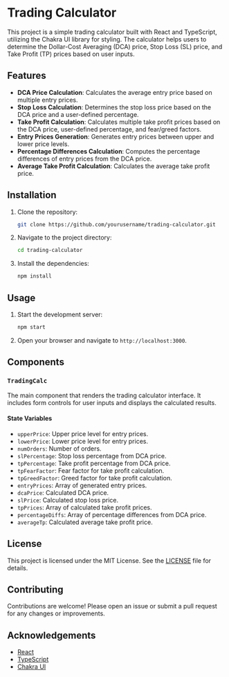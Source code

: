 # Trading Calculator

This project is a simple trading calculator built with React and TypeScript, utilizing the Chakra UI library for styling. The calculator helps users to determine the Dollar-Cost Averaging (DCA) price, Stop Loss (SL) price, and Take Profit (TP) prices based on user inputs.

## Features

- **DCA Price Calculation**: Calculates the average entry price based on multiple entry prices.
- **Stop Loss Calculation**: Determines the stop loss price based on the DCA price and a user-defined percentage.
- **Take Profit Calculation**: Calculates multiple take profit prices based on the DCA price, user-defined percentage, and fear/greed factors.
- **Entry Prices Generation**: Generates entry prices between upper and lower price levels.
- **Percentage Differences Calculation**: Computes the percentage differences of entry prices from the DCA price.
- **Average Take Profit Calculation**: Calculates the average take profit price.

## Installation

1. Clone the repository:
    ```sh
    git clone https://github.com/yourusername/trading-calculator.git
    ```
2. Navigate to the project directory:
    ```sh
    cd trading-calculator
    ```
3. Install the dependencies:
    ```sh
    npm install
    ```

## Usage

1. Start the development server:
    ```sh
    npm start
    ```
2. Open your browser and navigate to `http://localhost:3000`.

## Components

### `TradingCalc`

The main component that renders the trading calculator interface. It includes form controls for user inputs and displays the calculated results.

#### State Variables

- `upperPrice`: Upper price level for entry prices.
- `lowerPrice`: Lower price level for entry prices.
- `numOrders`: Number of orders.
- `slPercentage`: Stop loss percentage from DCA price.
- `tpPercentage`: Take profit percentage from DCA price.
- `tpFearFactor`: Fear factor for take profit calculation.
- `tpGreedFactor`: Greed factor for take profit calculation.
- `entryPrices`: Array of generated entry prices.
- `dcaPrice`: Calculated DCA price.
- `slPrice`: Calculated stop loss price.
- `tpPrices`: Array of calculated take profit prices.
- `percentageDiffs`: Array of percentage differences from DCA price.
- `averageTp`: Calculated average take profit price.

## License

This project is licensed under the MIT License. See the [LICENSE](LICENSE) file for details.

## Contributing

Contributions are welcome! Please open an issue or submit a pull request for any changes or improvements.

## Acknowledgements

- [React](https://reactjs.org/)
- [TypeScript](https://www.typescriptlang.org/)
- [Chakra UI](https://chakra-ui.com/)
